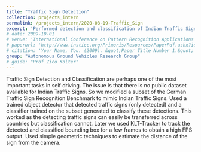 ```yaml
---
title: "Traffic Sign Detection"
collection: projects_intern
permalink: /projects_intern/2020-08-19-Traffic_Sign
excerpt: 'Performed detection and classification of Indian Traffic Signs. Used object trackers to minimize the number of passes through the DL models as to improve the FPS of operating algorithm. Also estimated the distance of the sign from camera.'
# date: 2009-10-01
# venue: 'International Conference on Pattern Recognition Applications and Methods 2019, Prague, Czech Republic'
# paperurl: 'http://www.insticc.org/Primoris/Resources/PaperPdf.ashx?idPaper=73925'
# citation: 'Your Name, You. (2009). &quot;Paper Title Number 1.&quot; <i>Journal 1</i>. 1(1).'
group: "Autonomous Ground Vehicles Research Group"
# guide: "Prof Zico Kolter"
---
```

<!-- This paper is about the number 1. The number 2 is left for future work. -->

<!-- [Download paper here](http://www.insticc.org/Primoris/Resources/PaperPdf.ashx?idPaper=73925) -->

<!-- Recommended citation: Your Name, You. (2009). "Paper Title Number 1." <i>Journal 1</i>. 1(1). -->

Traffic Sign Detection and Classification are perhaps one of the most important tasks in self driving. The issue is that there is no public dataset available for Indian Traffic Signs. So we modified a subset of the German Traffic Sign Recognition Benchmark to mimic Indian Traffic Signs. Used a trained object detector that detected traffic signs (only detected) and a classifier trained on the subset generated to classify these detections. This worked as the detecting traffic signs can easily be transferred across countries but classification cannot. Later we used KLT-Tracker to track the detected and classified bounding box for a few frames to obtain a high FPS output. Used simple geometric techniques to estimate the distance of the sign from the camera.